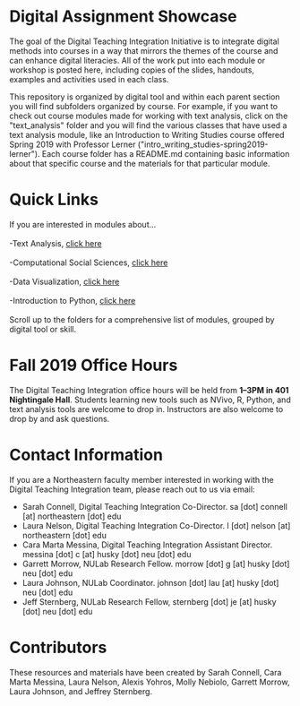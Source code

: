 # Digital Assignment Showcase

The goal of the Digital Teaching Integration Initiative is to integrate digital methods into courses in a way that mirrors the themes of the course and can enhance digital literacies.  All of the work put into each module or workshop is posted here, including copies of the slides, handouts, examples and activities used in each class.

This repository is organized by digital tool and within each parent section you will find subfolders organized by course. For example, if you want to check out course modules made for working with text analysis, click on the "text_analysis" folder and you will find the various classes that have used a text analysis module, like an Introduction to Writing Studies course offered Spring 2019 with Professor Lerner ("intro_writing_studies-spring2019-lerner"). Each course folder has a README.md containing basic information about that specific course and the materials for that particular module.

# Quick Links

If you are interested in modules about...
<br>
<br>
-Text Analysis, [click here](https://github.com/NULabNortheastern/digitalassignmentshowcase/tree/master/text_analysis)
<br>
<br>
-Computational Social Sciences, [click here](https://github.com/NULabNortheastern/digitalassignmentshowcase/tree/master/intro_computational_social_sciences)
<br>
<br>
-Data Visualization, [click here](https://github.com/NULabNortheastern/digitalassignmentshowcase/tree/master/data_visualization)
<br>
<br>
-Introduction to Python, [click here](https://github.com/NULabNortheastern/digitalassignmentshowcase/tree/master/intro_python)
<br>
<br>
Scroll up to the folders for a comprehensive list of modules, grouped by digital tool or skill. 
<br>

# Fall 2019 Office Hours
The Digital Teaching Integration office hours will be held from <strong>1–3PM in 401 Nightingale Hall</strong>. Students learning new tools such as NVivo, R, Python, and text analysis tools are welcome to drop in. Instructors are also welcome to drop by and ask questions.

# Contact Information

If you are a Northeastern faculty member interested in working with the Digital Teaching Integration team, please reach out to us via email:

- Sarah Connell, Digital Teaching Integration Co-Director. sa [dot] connell [at] northeastern [dot] edu
- Laura Nelson, Digital Teaching Integration Co-Director. l [dot] nelson [at] northeastern [dot] edu
- Cara Marta Messina, Digital Teaching Integration Assistant Director. messina [dot] c [at] husky [dot] neu [dot] edu
- Garrett Morrow, NULab Research Fellow. morrow [dot] g [at] husky [dot] neu [dot] edu
- Laura Johnson, NULab Coordinator. johnson [dot] lau [at] husky [dot] neu [dot] edu
- Jeff Sternberg, NULab Research Fellow, sternberg [dot] je [at] husky [dot] neu [dot] edu


# Contributors
These resources and materials have been created by Sarah Connell, Cara Marta Messina, Laura Nelson, Alexis Yohros, Molly Nebiolo, Garrett Morrow, Laura Johnson, and Jeffrey Sternberg. 
